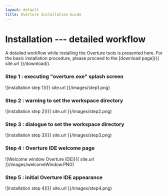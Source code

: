 ```yaml
---
layout: default
title: Overture Installation Guide
---
```


# Installation --- detailed workflow

A detailed workflow while installing the Overture tools is presented
here.  For the basic installation procedure, please proceed to the
[download page]({{ site.url }}/download/).

### Step 1 : executing "overture.exe" splash screen

  ![installation step 1]({{ site.url }}/images/step1.png)

### Step 2 : warning to set the workspace directory

  ![installation step 2]({{ site.url }}/images/step2.png)

### Step 3 : dialogue to set the workspace directory

  ![installation step 3]({{ site.url }}/images/step3.png)

### Step 4 : Overture IDE welcome page

  ![Welcome window Overture IDE]({{ site.url }}/images/welcomeWindow.PNG)

### Step 5 : initial Overture IDE appearance

  ![installation step 4]({{ site.url }}/images/step4.png)
